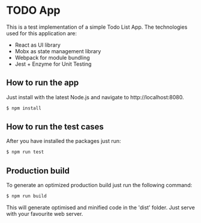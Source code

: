 # TODO App
This is a test implementation of a simple Todo List App.
The technologies used for this application are:
 * React as UI library
 * Mobx as state management library
 * Webpack for module bundling
 * Jest + Enzyme for Unit Testing

## How to run the app
Just install with the latest Node.js and navigate to http://localhost:8080.
```bash
$ npm install
```

## How to run the test cases
After you have installed the packages just run:
```bash
$ npm run test
```

## Production build
To generate an optimized production build just run the following command:
```bash
$ npm run build
```
This will generate optimised and minified code in the 'dist' folder. 
Just serve with your favourite web server.

